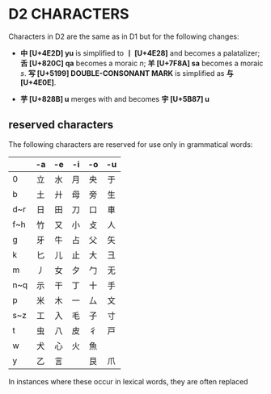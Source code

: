 # D2 CHARACTERS

Characters in D2 are the same as in D1 but for the following changes:

*   <b>中 [U+4E2D] yu</b> is simplified to <b>丨 [U+4E28]</b> and becomes a palatalizer; <b>舌 [U+820C] qa</b> becomes a moraic <i>n</i>; <b>羊 [U+7F8A] sa</b> becomes a moraic <i>s</i>. <b>写 [U+5199] DOUBLE-CONSONANT MARK</b> is simplified as <b>与 [U+4E0E]</b>.

*   <b>芋 [U+828B] u</b> merges with and becomes <b>宇 [U+5B87] u</b>

## reserved characters

The following characters are reserved for use only in grammatical words:

|     |  -a  |  -e  |  -i  |  -o  |  -u  |
| :-- | :--: | :--: | :--: | :--: | :--: |
|  0  |  立  |  水  |  月  |  央  |  于  |
|  b  |  土  |  廾  |  母  |  旁  |  生  |
| d~r |  日  |  田  |  刀  |  口  |  車  |
| f~h |  竹  |  又  |  小  |  攴  |  人  |
|  g  |  牙  |  牛  |  占  |  父  |  矢  |
|  k  |  匕  |  儿  |  止  |  大  |  彐  |
|  m  |  丿  |  女  |  夕  |  勹  |  无  |
| n~q |  示  |  干  |  丁  |  十  |  手  |
|  p  |  米  |  木  |  一  |  厶  |  文  |
| s~z |  工  |  入  |  毛  |  子  |  寸  |
|  t  |  虫  |  八  |  皮  |  彳  |  戸  |
|  w  |  犬  |  心  |  火  |  魚  |      |
|  y  |  乙  |  言  |      |  艮  |  爪  |

In instances where these occur in lexical words, they are often replaced
